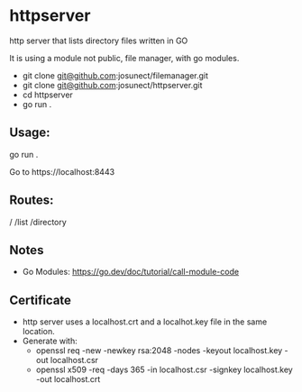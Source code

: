 # httpserver
http server that lists directory files
written in GO 

It is using a module not public, file manager, with go modules. 
- git clone git@github.com:josunect/filemanager.git
- git clone git@github.com:josunect/httpserver.git
- cd httpserver
- go run .


## Usage: 
go run .

Go to https://localhost:8443

## Routes:

/ 
/list
/directory

## Notes 
- Go Modules: https://go.dev/doc/tutorial/call-module-code 

## Certificate
- http server uses a localhost.crt and a localhot.key file in the same location.
- Generate with:
  - openssl req  -new  -newkey rsa:2048  -nodes  -keyout localhost.key  -out localhost.csr
  - openssl  x509  -req  -days 365  -in localhost.csr  -signkey localhost.key  -out localhost.crt 
